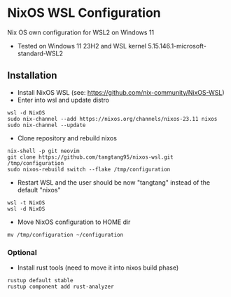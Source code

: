 # NixOS WSL Configuration

Nix OS own configuration for WSL2 on Windows 11
- Tested on Windows 11 23H2 and WSL kernel 5.15.146.1-microsoft-standard-WSL2

## Installation

- Install NixOS WSL (see: https://github.com/nix-community/NixOS-WSL)
- Enter into wsl and update distro
```
wsl -d NixOS
sudo nix-channel --add https://nixos.org/channels/nixos-23.11 nixos
sudo nix-channel --update
```
- Clone repository and rebuild nixos
```
nix-shell -p git neovim
git clone https://github.com/tangtang95/nixos-wsl.git /tmp/configuration
sudo nixos-rebuild switch --flake /tmp/configuration
```
- Restart WSL and the user should be now "tangtang" instead of the default "nixos"
```
wsl -t NixOS
wsl -d NixOS
```
- Move NixOS configuration to HOME dir
```
mv /tmp/configuration ~/configuration
```

### Optional
- Install rust tools (need to move it into nixos build phase)
```
rustup default stable
rustup component add rust-analyzer
```
